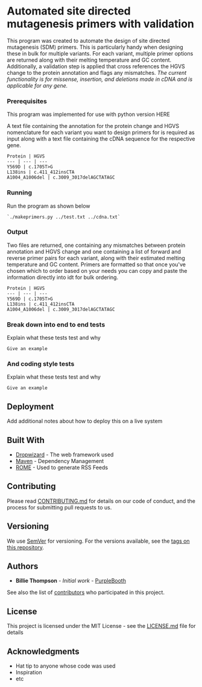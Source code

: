 # Automated site directed mutagenesis primers with validation

This program was created to automate the design of site directed mutagenesis (SDM) primers. This is particularly handy when designing these in bulk for multiple variants. For each variant, multiple primer options are returned along with their melting temperature and GC content. Additionally, a validation step is applied that cross references the HGVS change to the protein annotation and flags any mismatches. *The current functionality is for missense, insertion, and deletions made in cDNA and is applicable for any gene.*


### Prerequisites

This program was implemented for use with python version HERE

A text file containing the annotation for the protein change and HGVS nomenclature for each variant you want to design primers for is required as input along with a text file containing the cDNA sequence for the respective gene. 

```
Protein | HGVS 
--- | --- | ---
Y569D | c.1705T>G
L138ins | c.411_412insCTA
A1004_A1006del | c.3009_3017delAGCTATAGC

```

### Running 

Run the program as shown below

```
`./makeprimers.py ../test.txt ../cdna.txt`
```

### Output

Two files are returned, one containing any mismatches between protein annotation and HGVS change and one containing a list of forward and reverse primer pairs for each variant, along with their estimated melting temperature and GC content. Primers are formatted so that once you've chosen which to order based on your needs you can copy and paste the information directly into idt for bulk ordering.

```
Protein | HGVS 
--- | --- | ---
Y569D | c.1705T>G
L138ins | c.411_412insCTA
A1004_A1006del | c.3009_3017delAGCTATAGC

```


### Break down into end to end tests

Explain what these tests test and why

```
Give an example
```

### And coding style tests

Explain what these tests test and why

```
Give an example
```

## Deployment

Add additional notes about how to deploy this on a live system

## Built With

* [Dropwizard](http://www.dropwizard.io/1.0.2/docs/) - The web framework used
* [Maven](https://maven.apache.org/) - Dependency Management
* [ROME](https://rometools.github.io/rome/) - Used to generate RSS Feeds

## Contributing

Please read [CONTRIBUTING.md](https://gist.github.com/PurpleBooth/b24679402957c63ec426) for details on our code of conduct, and the process for submitting pull requests to us.

## Versioning

We use [SemVer](http://semver.org/) for versioning. For the versions available, see the [tags on this repository](https://github.com/your/project/tags). 

## Authors

* **Billie Thompson** - *Initial work* - [PurpleBooth](https://github.com/PurpleBooth)

See also the list of [contributors](https://github.com/your/project/contributors) who participated in this project.

## License

This project is licensed under the MIT License - see the [LICENSE.md](LICENSE.md) file for details

## Acknowledgments

* Hat tip to anyone whose code was used
* Inspiration
* etc

